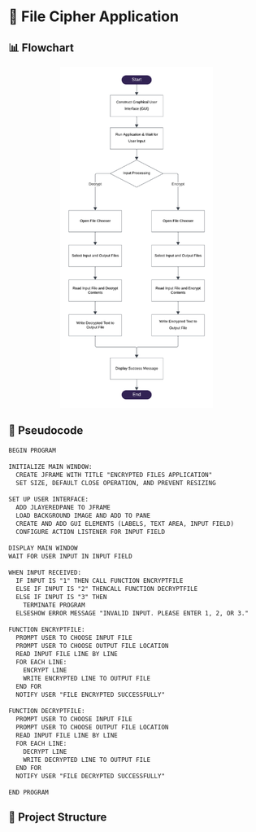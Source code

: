 # 🔐 File Cipher Application

## 📊 Flowchart

<div style="text-align: center;">
  <picture>
    <source srcset="Flowchart_Dark.png" media="(prefers-color-scheme: dark)">
    <source srcset="Flowchart_Light.png" media="(prefers-color-scheme: light)">
    <img src="Flowchart_Light.png" alt="Flowchart" width="300px">
  </picture>
</div>

## 🧠 Pseudocode

```plaintext
BEGIN PROGRAM

INITIALIZE MAIN WINDOW:
  CREATE JFRAME WITH TITLE "ENCRYPTED FILES APPLICATION"
  SET SIZE, DEFAULT CLOSE OPERATION, AND PREVENT RESIZING

SET UP USER INTERFACE:
  ADD JLAYEREDPANE TO JFRAME
  LOAD BACKGROUND IMAGE AND ADD TO PANE
  CREATE AND ADD GUI ELEMENTS (LABELS, TEXT AREA, INPUT FIELD)
  CONFIGURE ACTION LISTENER FOR INPUT FIELD

DISPLAY MAIN WINDOW
WAIT FOR USER INPUT IN INPUT FIELD

WHEN INPUT RECEIVED:
  IF INPUT IS "1" THEN CALL FUNCTION ENCRYPTFILE
  ELSE IF INPUT IS "2" THENCALL FUNCTION DECRYPTFILE
  ELSE IF INPUT IS "3" THEN
    TERMINATE PROGRAM
  ELSESHOW ERROR MESSAGE "INVALID INPUT. PLEASE ENTER 1, 2, OR 3."

FUNCTION ENCRYPTFILE:
  PROMPT USER TO CHOOSE INPUT FILE
  PROMPT USER TO CHOOSE OUTPUT FILE LOCATION
  READ INPUT FILE LINE BY LINE
  FOR EACH LINE:
    ENCRYPT LINE
    WRITE ENCRYPTED LINE TO OUTPUT FILE
  END FOR
  NOTIFY USER "FILE ENCRYPTED SUCCESSFULLY"

FUNCTION DECRYPTFILE:
  PROMPT USER TO CHOOSE INPUT FILE
  PROMPT USER TO CHOOSE OUTPUT FILE LOCATION
  READ INPUT FILE LINE BY LINE
  FOR EACH LINE:
    DECRYPT LINE
    WRITE DECRYPTED LINE TO OUTPUT FILE
  END FOR
  NOTIFY USER "FILE DECRYPTED SUCCESSFULLY"

END PROGRAM
```

## 📁 Project Structure
